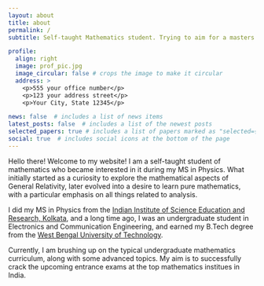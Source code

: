 ```yaml
---
layout: about
title: about
permalink: /
subtitle: Self-taught Mathematics student. Trying to aim for a masters in Mathematics.

profile:
  align: right
  image: prof_pic.jpg
  image_circular: false # crops the image to make it circular
  address: >
    <p>555 your office number</p>
    <p>123 your address street</p>
    <p>Your City, State 12345</p>

news: false  # includes a list of news items
latest_posts: false  # includes a list of the newest posts
selected_papers: true # includes a list of papers marked as "selected={true}"
social: true  # includes social icons at the bottom of the page
---
```

Hello there! Welcome to my website! I am a self-taught student of mathematics who became interested in it during my MS in Physics. What initially started as a curiosity to 
explore the mathematical aspects of General Relativity, later evolved into a desire to learn pure mathematics, with a particular emphasis on all things related to analysis.

I did my MS in Physics from the [Indian Institute of Science Education and Research, Kolkata](https://www.iiserkol.ac.in/web/en/), and a long time ago, I was an undergraduate student in Electronics and Communication Engineering, and earned my B.Tech degree from the [West Bengal University of Technology](https://makautwb.ac.in/). 

Currently, I am brushing up on the typical undergraduate mathematics curriculum, along with some advanced topics. My aim is to successfully crack the upcoming entrance exams at the top mathematics institues in India.

